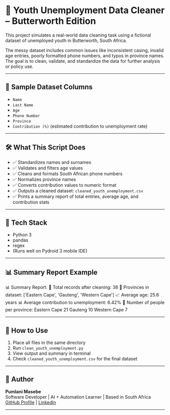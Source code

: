 # 🧹 Youth Unemployment Data Cleaner – Butterworth Edition

This project simulates a real-world data cleaning task using a fictional dataset of unemployed youth in Butterworth, South Africa.

The messy dataset includes common issues like inconsistent casing, invalid age entries, poorly formatted phone numbers, and typos in province names. The goal is to clean, validate, and standardize the data for further analysis or policy use.

---

## 🧪 Sample Dataset Columns

- `Name`
- `Last Name`
- `Age`
- `Phone Number`
- `Province`
- `Contribution (%)` (estimated contribution to unemployment rate)

---

## 🛠️ What This Script Does

- ✅ Standardizes names and surnames
- ✅ Validates and filters age values
- ✅ Cleans and formats South African phone numbers
- ✅ Normalizes province names
- ✅ Converts contribution values to numeric format
- ✅ Outputs a cleaned dataset: `cleaned_youth_unemployment.csv`
- ✅ Prints a summary report of total entries, average age, and contribution stats

---

## 🧰 Tech Stack

- Python 3
- pandas
- regex
- (Runs well on Pydroid 3 mobile IDE)

---

## 📊 Summary Report Example
📊 Summary Report: 🧑 Total records after cleaning: 38 📍 Provinces in dataset: ['Eastern Cape', 'Gauteng', 'Western Cape'] 📈 Average age: 25.6 years 📊 Average contribution to unemployment: 6.42% 👥 Number of people per province: Eastern Cape    21 Gauteng         10 Western Cape     7

---

## 📎 How to Use

1. Place all files in the same directory
2. Run `clean_youth_unemployment.py`
3. View output and summary in terminal
4. Check `cleaned_youth_unemployment.csv` for the final dataset

---

## 📍 Author

**Pumlani Masebe**  
Software Developer | AI + Automation Learner | Based in South Africa  
[GitHub Profile](https://github.com/Pumlani) | [LinkedIn](https://linkedin.com/in/pumlanimasebe)


---
